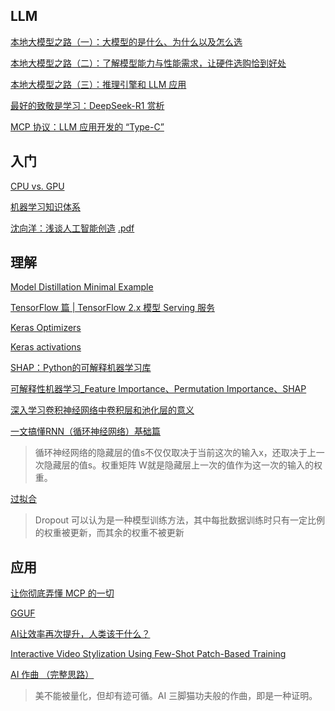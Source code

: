 ## LLM

[本地大模型之路（一）：大模型的是什么、为什么以及怎么选](https://sspai.com/post/94875)

[本地大模型之路（二）：了解模型能力与性能需求，让硬件选购恰到好处](https://sspai.com/post/95262)

[本地大模型之路（三）：推理引擎和 LLM 应用](https://sspai.com/post/96911)

[最好的致敬是学习：DeepSeek-R1 赏析](https://mp.weixin.qq.com/s/_XGBipbywCOtcKu13QDW5Q)

[MCP 协议：LLM 应用开发的 “Type-C”](https://my.oschina.net/u/4489239/blog/17989059)

## 入门
[CPU vs. GPU](https://www.infoq.cn/article/UU1l5ayRqQBNyKZtLFQo?utm_source=rss&utm_medium=article)

[机器学习知识体系](https://www.zhihu.com/question/266291909/answer/2543083234)

[沈向洋：浅谈人工智能创造](https://event.baai.ac.cn/play/89)  [.pdf](data/static_pages/pdf/1.pdf) 

## 理解

[Model Distillation Minimal Example](https://my.oschina.net/IDP/blog/18441778)

[TensorFlow 篇 | TensorFlow 2.x 模型 Serving 服务](https://flashgene.com/archives/154963.html)

[Keras Optimizers](https://keras.io/zh/optimizers/#adagrad)

[Keras activations](https://keras.io/zh/activations/#sigmoid)

[SHAP：Python的可解释机器学习库](https://zhuanlan.zhihu.com/p/83412330)

[可解释性机器学习_Feature Importance、Permutation Importance、SHAP](https://blog.csdn.net/weixin_44803791/article/details/109776357)

[深入学习卷积神经网络中卷积层和池化层的意义](https://www.cnblogs.com/wj-1314/p/9593364.html)

[一文搞懂RNN（循环神经网络）基础篇](https://zhuanlan.zhihu.com/p/30844905)
>循环神经网络的隐藏层的值s不仅仅取决于当前这次的输入x，还取决于上一次隐藏层的值s。权重矩阵 W就是隐藏层上一次的值作为这一次的输入的权重。

[过拟合](https://juejin.cn/post/7087483936237944839)
>Dropout 可以认为是一种模型训练方法，其中每批数据训练时只有一定比例的权重被更新，而其余的权重不被更新

## 应用

[让你彻底弄懂 MCP 的一切](https://www.escapelife.site/posts/3ac10bcf.html)

[GGUF](https://my.oschina.net/HuggingFace/blog/18017572)

[AI让效率再次提升，人类该干什么？](https://tumutanzi.com/archives/17493)

[Interactive Video Stylization Using Few-Shot Patch-Based Training](https://github.com/OndrejTexler/Few-Shot-Patch-Based-Training)

[AI 作曲 （完整思路）](https://eurychen.me/post/music/ai-compose-music/)
>美不能被量化，但却有迹可循。AI 三脚猫功夫般的作曲，即是一种证明。
